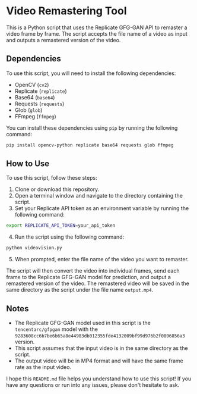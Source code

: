 # Video Remastering Tool

This is a Python script that uses the Replicate GFG-GAN API to remaster a video frame by frame. The script accepts the file name of a video as input and outputs a remastered version of the video. 

## Dependencies

To use this script, you will need to install the following dependencies: 
- OpenCV (`cv2`)
- Replicate (`replicate`)
- Base64 (`base64`)
- Requests (`requests`)
- Glob (`glob`)
- FFmpeg (`ffmpeg`)

You can install these dependencies using `pip` by running the following command:

```bash
pip install opencv-python replicate base64 requests glob ffmpeg
```


## How to Use

To use this script, follow these steps: 
1. Clone or download this repository. 
2. Open a terminal window and navigate to the directory containing the script. 
3. Set your Replicate API token as an environment variable by running the following command:

```bash
export REPLICATE_API_TOKEN=your_api_token
```
4. Run the script using the following command:

```bash
python videovision.py
```
5. When prompted, enter the file name of the video you want to remaster. 

The script will then convert the video into individual frames, send each frame to the Replicate GFG-GAN model for prediction, and output a remastered version of the video. The remastered video will be saved in the same directory as the script under the file name `output.mp4`. 

## Notes

- The Replicate GFG-GAN model used in this script is the `tencentarc/gfpgan` model with the `9283608cc6b7be6b65a8e44983db012355fde4132009bf99d976b2f0896856a3` version.
- This script assumes that the input video is in the same directory as the script. 
- The output video will be in MP4 format and will have the same frame rate as the input video.

I hope this `README.md` file helps you understand how to use this script! If you have any questions or run into any issues, please don't hesitate to ask.

